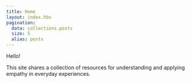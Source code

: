 ```yaml
---
title: Home
layout: index.hbs
pagination:
  data: collections.posts
  size: 5
  alias: posts
---
```


Hello!

This site shares a collection of resources for understanding and applying empathy in everyday experiences.
